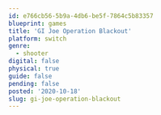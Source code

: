 ```yaml
---
id: e766cb56-5b9a-4db6-be5f-7864c5b83357
blueprint: games
title: 'GI Joe Operation Blackout'
platform: switch
genre:
  - shooter
digital: false
physical: true
guide: false
pending: false
posted: '2020-10-18'
slug: gi-joe-operation-blackout
---
```

